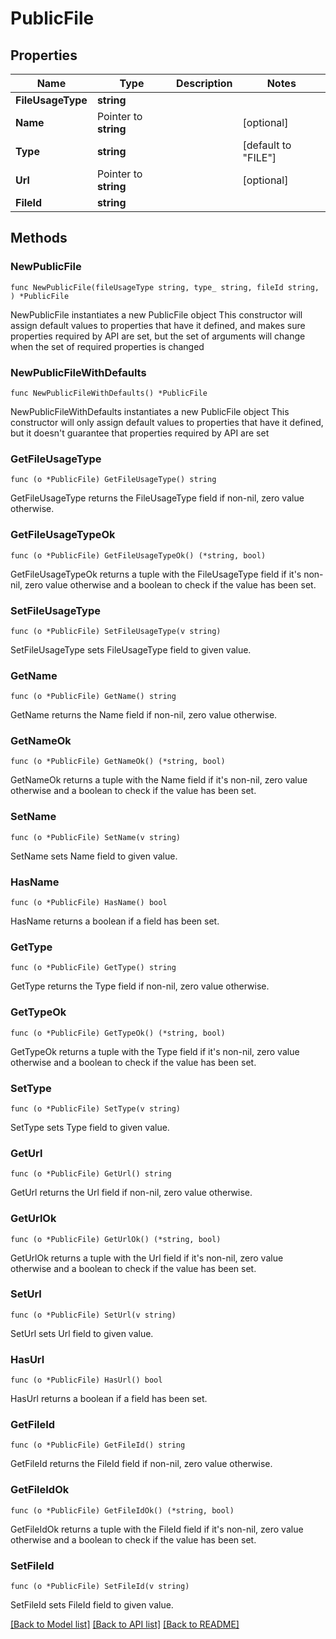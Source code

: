 # PublicFile

## Properties

Name | Type | Description | Notes
------------ | ------------- | ------------- | -------------
**FileUsageType** | **string** |  | 
**Name** | Pointer to **string** |  | [optional] 
**Type** | **string** |  | [default to "FILE"]
**Url** | Pointer to **string** |  | [optional] 
**FileId** | **string** |  | 

## Methods

### NewPublicFile

`func NewPublicFile(fileUsageType string, type_ string, fileId string, ) *PublicFile`

NewPublicFile instantiates a new PublicFile object
This constructor will assign default values to properties that have it defined,
and makes sure properties required by API are set, but the set of arguments
will change when the set of required properties is changed

### NewPublicFileWithDefaults

`func NewPublicFileWithDefaults() *PublicFile`

NewPublicFileWithDefaults instantiates a new PublicFile object
This constructor will only assign default values to properties that have it defined,
but it doesn't guarantee that properties required by API are set

### GetFileUsageType

`func (o *PublicFile) GetFileUsageType() string`

GetFileUsageType returns the FileUsageType field if non-nil, zero value otherwise.

### GetFileUsageTypeOk

`func (o *PublicFile) GetFileUsageTypeOk() (*string, bool)`

GetFileUsageTypeOk returns a tuple with the FileUsageType field if it's non-nil, zero value otherwise
and a boolean to check if the value has been set.

### SetFileUsageType

`func (o *PublicFile) SetFileUsageType(v string)`

SetFileUsageType sets FileUsageType field to given value.


### GetName

`func (o *PublicFile) GetName() string`

GetName returns the Name field if non-nil, zero value otherwise.

### GetNameOk

`func (o *PublicFile) GetNameOk() (*string, bool)`

GetNameOk returns a tuple with the Name field if it's non-nil, zero value otherwise
and a boolean to check if the value has been set.

### SetName

`func (o *PublicFile) SetName(v string)`

SetName sets Name field to given value.

### HasName

`func (o *PublicFile) HasName() bool`

HasName returns a boolean if a field has been set.

### GetType

`func (o *PublicFile) GetType() string`

GetType returns the Type field if non-nil, zero value otherwise.

### GetTypeOk

`func (o *PublicFile) GetTypeOk() (*string, bool)`

GetTypeOk returns a tuple with the Type field if it's non-nil, zero value otherwise
and a boolean to check if the value has been set.

### SetType

`func (o *PublicFile) SetType(v string)`

SetType sets Type field to given value.


### GetUrl

`func (o *PublicFile) GetUrl() string`

GetUrl returns the Url field if non-nil, zero value otherwise.

### GetUrlOk

`func (o *PublicFile) GetUrlOk() (*string, bool)`

GetUrlOk returns a tuple with the Url field if it's non-nil, zero value otherwise
and a boolean to check if the value has been set.

### SetUrl

`func (o *PublicFile) SetUrl(v string)`

SetUrl sets Url field to given value.

### HasUrl

`func (o *PublicFile) HasUrl() bool`

HasUrl returns a boolean if a field has been set.

### GetFileId

`func (o *PublicFile) GetFileId() string`

GetFileId returns the FileId field if non-nil, zero value otherwise.

### GetFileIdOk

`func (o *PublicFile) GetFileIdOk() (*string, bool)`

GetFileIdOk returns a tuple with the FileId field if it's non-nil, zero value otherwise
and a boolean to check if the value has been set.

### SetFileId

`func (o *PublicFile) SetFileId(v string)`

SetFileId sets FileId field to given value.



[[Back to Model list]](../README.md#documentation-for-models) [[Back to API list]](../README.md#documentation-for-api-endpoints) [[Back to README]](../README.md)


